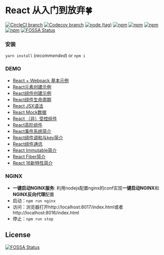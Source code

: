 # React 从入门到放弃🍀

[![CircleCI branch](https://img.shields.io/circleci/project/github/singcl/mhd-react/master.svg?style=flat-square)](https://circleci.com/gh/singcl)
[![Codecov branch](https://img.shields.io/codecov/c/github/singcl/mhd-react/master.svg?style=flat-square)](https://circleci.com/gh/singcl)
[![node (tag)](https://img.shields.io/node/v/mhd-react/latest.svg?style=flat-square)](https://nodejs.org/)
[![npm](https://img.shields.io/npm/v/mhd-react.svg?style=flat-square)](https://www.npmjs.com/package/mhd-react)
[![npm](https://img.shields.io/npm/dy/mhd-react.svg?style=flat-square)](https://www.npmjs.com/package/mhd-react)
[![npm](https://img.shields.io/npm/dm/mhd-react.svg?style=flat-square)](https://www.npmjs.com/package/mhd-react)
[![npm](https://img.shields.io/npm/dw/mhd-react.svg?style=flat-square)](https://www.npmjs.com/package/mhd-react)
[![FOSSA Status](https://app.fossa.io/api/projects/git%2Bgithub.com%2Fsingcl%2Fmhd-react.svg?type=shield)](https://app.fossa.io/projects/git%2Bgithub.com%2Fsingcl%2Fmhd-react?ref=badge_shield)

### 安装
`yarn install` (*recommended*) or `npm i`
### DEMO
- [React + Webpack 基本示例](./demo/demo00-webpack/)
- [React元素创建示例](./demo/demo01-React元素/)
- [React组件创建示例](./demo/demo02-React组件/)
- [React组件生命周期](./demo/demo03-React生命周期/)
- [React JSX语法](./demo/demo04-React_JSX/)
- [React Mock数据](./demo/demo05-React_Mock/)
- [React （非）受控组件](./demo/demo06-React(非)受控组件/)
- [React高阶组件](./demo/demo08-React高阶组件/)
- [React事件系统简介](./demo/demo09-React事件系统/)
- [React组件调和与key简介](./demo/demo10-React调和与key/)
- [React组件通讯](./demo/demo11-React组件间通讯/)
- [React Immutable简介](./demo/demo12-React-Immutable/)
- [React Fiber简介](./demo/demo13-React_Fiber/)
- [React 16新特性简介](./demo/demo14-React16.x/)
### NGINX
- **一键启动NGINX服务**: 利用nodejs配置nginx的conf实现**一键启动NGINX**和**NGINX反向代理**配置
- 启动：`npm run nginx`
- 访问：浏览器打开http://localhost:8017/index.html或者http://localhost:8016/index.html
- 停止：`npm run stop`

## License
[![FOSSA Status](https://app.fossa.io/api/projects/git%2Bgithub.com%2Fsingcl%2Fmhd-react.svg?type=large)](https://app.fossa.io/projects/git%2Bgithub.com%2Fsingcl%2Fmhd-react?ref=badge_large)